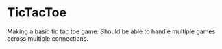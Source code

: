 # TicTacToe

Making a basic tic tac toe game. Should be able to handle multiple 
games across multiple connections. 
